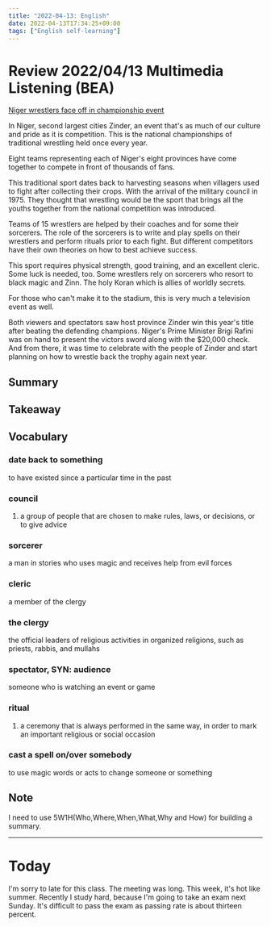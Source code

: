 ```yaml
---
title: "2022-04-13: English"
date: 2022-04-13T17:34:25+09:00
tags: ["English self-learning"]
---
```

# Review 2022/04/13 Multimedia Listening (BEA)
[Niger wrestlers face off in championship event](https://www.youtube.com/watch?v=oBCvQ66y8vM)

In Niger, second largest cities Zinder, an event that's as much of our culture and pride as it is competition.
This is the national championships of traditional wrestling held once every year.

Eight teams representing each of Niger's eight provinces have come together to compete in front of thousands of fans.

This traditional sport dates back to harvesting seasons when villagers used to fight after collecting their crops.
With the arrival of the military council in 1975.
They thought that wrestling would be the sport that brings all the youths together from the national competition was introduced.

Teams of 15 wrestlers are helped by their coaches and for some their sorcerers.
The role of the sorcerers is to write and play spells on their wrestlers and perform rituals prior to each fight.
But different competitors have their own theories on how to best achieve success.

This sport requires physical strength, good training, and an excellent cleric.
Some luck is needed, too.
Some wrestlers rely on sorcerers who resort to black magic and Zinn.
The holy Koran which is allies of worldly secrets.

For those who can't make it to the stadium, this is very much a television event as well.

Both viewers and spectators saw host province Zinder win this year's title after beating the defending champions.
Niger's Prime Minister Brigi Rafini was on hand to present the victors sword along with the $20,000 check.
And from there, it was time to celebrate with the people of Zinder and start planning on how to wrestle back the trophy again next year.

## Summary

## Takeaway

## Vocabulary
### date back to something
to have existed since a particular time in the past

### council
1. a group of people that are chosen to make rules, laws, or decisions, or to give advice

### sorcerer
a man in stories who uses magic and receives help from evil forces

### cleric
a member of the clergy

### the clergy
the official leaders of religious activities in organized religions, such as priests, rabbis, and mullahs

### spectator, SYN: audience
someone who is watching an event or game

### ritual
1. a ceremony that is always performed in the same way, in order to mark an important religious or social occasion

### cast a spell on/over somebody
to use magic words or acts to change someone or something

## Note
I need to use 5W1H(Who,Where,When,What,Why and How) for building a summary.

---
# Today
I'm sorry to late for this class.
The meeting was long.
This week, it's hot like summer.
Recently I study hard, because I'm going to take an exam next Sunday.
It's difficult to pass the exam as passing rate is about thirteen percent.